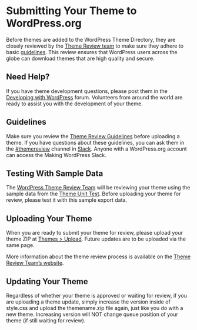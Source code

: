# Submitting Your Theme to WordPress.org

Before themes are added to the WordPress Theme Directory, they are closely reviewed by the [Theme Review team](https://make.wordpress.org/themes/) to make sure they adhere to basic [guidelines](https://make.wordpress.org/themes/handbook/review/required/). This review ensures that WordPress users across the globe can download themes that are high quality and secure.

## Need Help?

If you have theme development questions, please post them in the [Developing with WordPress](https://wordpress.org/support/forum/wp-advanced/) forum. Volunteers from around the world are ready to assist you with the development of your theme.

## Guidelines

Make sure you review the [Theme Review Guidelines](https://make.wordpress.org/themes/handbook/review/required/) before uploading a theme. If you have questions about these guidelines, you can ask them in the [#themereview](https://wordpress.slack.com/messages/themereview/) channel in [Slack](https://chat.wordpress.org/). Anyone with a WordPress.org account can access the Making WordPress Slack.

## Testing With Sample Data

The [WordPress Theme Review Team](https://make.wordpress.org/themes/) will be reviewing your theme using the sample data from the [Theme Unit Test](https://developer.wordpress.org/themes/release/testing/). Before uploading your theme for review, please test it with this sample export data.

## Uploading Your Theme

When you are ready to submit your theme for review, please upload your theme ZIP at [Themes > Upload](https://wordpress.org/themes/getting-started/). Future updates are to be uploaded via the same page.

More information about the theme review process is available on the [Theme Review Team’s website](https://make.wordpress.org/themes/handbook/review/).

## Updating Your Theme

Regardless of whether your theme is approved or waiting for review, if you are uploading a theme update, simply increase the version inside of style.css and upload the themename.zip file again, just like you do with a new theme. Increasing version will NOT change queue position of your theme (if still waiting for review).